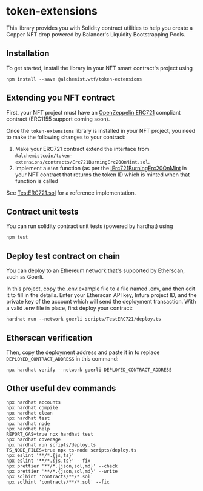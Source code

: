 # token-extensions

This library provides you with Solidity contract utilities to help you create a Copper NFT drop powered by Balancer's Liquidity Bootstrapping Pools.

## Installation

To get started, install the library in your NFT smart contract's project using

```shell
npm install --save @alchemist.wtf/token-extensions
```

## Extending you NFT contract

First, your NFT project must have an [OpenZeppelin ERC721](https://docs.openzeppelin.com/contracts/4.x/) compliant contract (ERC1155 support coming soon).

Once the `token-extensions` library is installed in your NFT project, you need to make the following changes to your contract:

1) Make your ERC721 contract extend the interface from `@alchemistcoin/token-extensions/contracts/Erc721BurningErc20OnMint.sol`.
2) Implement a `mint` function (as per the [IErc721BurningErc20OnMint](contracts/IErc721BurningErc20OnMint.sol) in your NFT contract that returns the token ID which is minted when that function is called

See [TestERC721.sol](contracts/test/TestERC721.sol) for a reference implementation.

## Contract unit tests

You can run solidity contract unit tests (powered by hardhat) using

```shell
npm test
```

## Deploy test contract on chain

You can deploy to an Ethereum network that's supported by Etherscan, such as Goerli.

In this project, copy the .env.example file to a file named .env, and then edit it to fill in the details. Enter your Etherscan API key, Infura project ID, and the private key of the account which will send the deployment transaction. With a valid .env file in place, first deploy your contract:

```shell
hardhat run --network goerli scripts/TestERC721/deploy.ts 
```

## Etherscan verification

Then, copy the deployment address and paste it in to replace `DEPLOYED_CONTRACT_ADDRESS` in this command:

```shell
npx hardhat verify --network goerli DEPLOYED_CONTRACT_ADDRESS
```

## Other useful dev commands

```shell
npx hardhat accounts
npx hardhat compile
npx hardhat clean
npx hardhat test
npx hardhat node
npx hardhat help
REPORT_GAS=true npx hardhat test
npx hardhat coverage
npx hardhat run scripts/deploy.ts
TS_NODE_FILES=true npx ts-node scripts/deploy.ts
npx eslint '**/*.{js,ts}'
npx eslint '**/*.{js,ts}' --fix
npx prettier '**/*.{json,sol,md}' --check
npx prettier '**/*.{json,sol,md}' --write
npx solhint 'contracts/**/*.sol'
npx solhint 'contracts/**/*.sol' --fix
```
